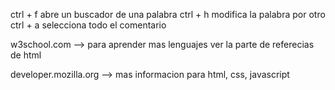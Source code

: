 ctrl + f abre un buscador de una palabra
ctrl + h modifica la palabra por otro
ctrl + a selecciona todo el comentario

w3school.com --> para aprender mas lenguajes 
   ver la parte de referecias de html
    
developer.mozilla.org --> mas informacion para html, css, javascript
